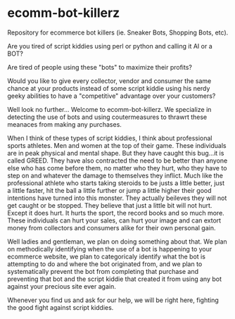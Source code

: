 # ecomm-bot-killerz
Repository for ecommerce bot killers (ie. Sneaker Bots, Shopping Bots, etc).

Are you tired of script kiddies using perl or python and calling it AI or a BOT?

Are tired of people using these "bots" to maximize their profits?

Would you like to give every collector, vendor and consumer the same chance at your products instead of some script kiddie using his nerdy geeky abilities to have a "competitive" advantage over your customers?

Well look no further... Welcome to ecomm-bot-killerz. We specialize in detecting the use of bots and using coutermeasures to thrawrt these meanaces from making any purchases.

When I think of these types of script kiddies, I think about professional sports athletes. Men and women at the top of their game. These individuals are in peak physical and mental shape. But they have caught this bug...it is called GREED. They have also contracted the need to be better than anyone else who has come before them, no matter who they hurt, who they have to step on and whatever the damage to themselves they inflict. Much like the professional athlete who starts taking steroids to be justs a little better, just a little faster, hit the ball a little further or jump a little higher their good intentions have turned into this monster. They actually beileves they will not get caught or be stopped. They believe that just a little bit will not hurt. Except it does hurt. It hurts the sport, the record books and so much more. These individuals can hurt your sales, can hurt your image and can extort money from collectors and consumers alike for their own personal gain.

Well ladies and gentleman, we plan on doing something about that. We plan on methodically identifying when the use of a bot is happening to your ecommerce website, we plan to categoricaly identify what the bot is attempting to do and where the bot originated from, and we plan to systematically prevent the bot from completing that purchase and preventing that bot and the script kiddie that created it from using any bot against your precious site ever again.

Whenever you find us and ask for our help, we will be right here, fighting the good fight against script kiddies.
